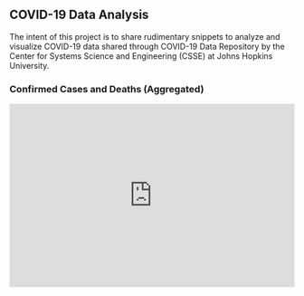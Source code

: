 ## COVID-19 Data Analysis

The intent of this project is to share rudimentary snippets to analyze and visualize COVID-19 data shared through COVID-19 Data Repository by the Center for Systems Science and Engineering (CSSE) at Johns Hopkins University.

### Confirmed Cases and Deaths (Aggregated)
<style>
.graph {
  position: relative;
  width: 100%;
  padding-top: 64.28%;
  overflow: hidden;
}
.graph-iframe {
  position: absolute;
  top: 0;
  left: 0;
  bottom: 0;
  right: 0;
  width: 100%;
  height: 100%;
}
</style>
<div class="graph">
  <iframe class="graph-iframe"
          src="https://umairacheema.github.io/covid-19/interactive_plots/confirmed-deaths-world.html" frameborder="0"></iframe>
</div>
